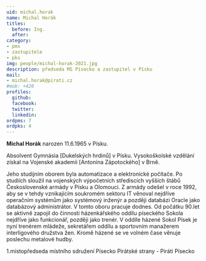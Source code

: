 ```yaml
---
uid: michal.horak
name: Michal Horák
titles:
  before: Ing.
  after:
category:
- pms
- zastupitele
- pks
img: people/michal-horak-2021.jpg
description: předseda MS Písecko a zastupitel v Písku
mail:
- michal.horak@pirati.cz
#mob: +420
profiles:
  github:
  facebook:				
  twitter:
  linkedin:
ordpms: 7
ordpks: 4
---
```


**Michal Horák** narozen 11.6.1965 v Písku.

Absolvent Gymnásia [Dukelských hrdinů] v Písku. Vysokoškolské vzdělání získal na Vojenské akademii [Antonína Zápotockého] v Brně.

Jeho studijním oborem byla automatizace a elektronické počítače. Po studiích sloužil na vojenských výpočetních střediscích vyšších štábů Československé armády v Písku a Olomouci. Z armády odešel v roce 1992, aby se v tehdy vznikajícím soukromém sektoru IT věnoval nejdříve operačním systémům jako systémový inženýr a později databázi Oracle jako databázový administrátor. V tomto oboru pracuje dodnes. Od počátku 90.let se aktivně zapojil do činnosti házenkářského oddílu píseckého Sokola nejdříve jako funkcionář, později jako trenér. V oddíle házené Sokol Písek je nyní trenérem mládeže, sekretářem oddílu a sportovním manažerem interligového družstva žen. Kromě házené se ve volném čase věnuje poslechu metalové hudby.

1.místopředseda místního sdružení Písecko Pirátské strany - Piráti Písecko
